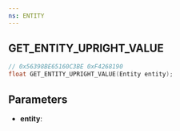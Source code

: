 ```yaml
---
ns: ENTITY
---
```

## GET_ENTITY_UPRIGHT_VALUE

```c
// 0x56398BE65160C3BE 0xF4268190
float GET_ENTITY_UPRIGHT_VALUE(Entity entity);
```

## Parameters
* **entity**:
